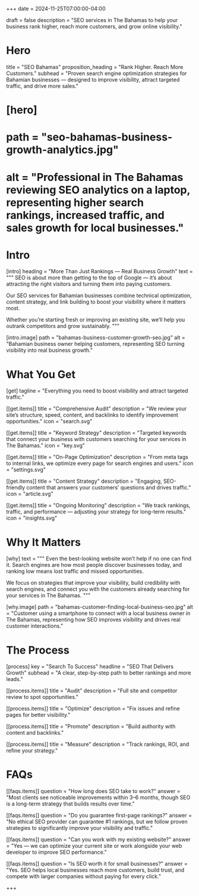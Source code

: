 +++
date = 2024-11-25T07:00:00-04:00

draft = false
description = "SEO services in The Bahamas to help your business rank higher, reach more customers, and grow online visibility."

# Hero
title = "SEO Bahamas"
proposition_heading = "Rank Higher. Reach More Customers."
subhead = "Proven search engine optimization strategies for Bahamian businesses — designed to improve visibility, attract targeted traffic, and drive more sales."

# [hero]
# path = "seo-bahamas-business-growth-analytics.jpg"
# alt = "Professional in The Bahamas reviewing SEO analytics on a laptop, representing higher search rankings, increased traffic, and sales growth for local businesses."

# Intro
[intro]
heading = "More Than Just Rankings — Real Business Growth"
text = """
SEO is about more than getting to the top of Google — it’s about attracting the right visitors and turning them into paying customers.

Our SEO services for Bahamian businesses combine technical optimization, content strategy, and link building to boost your visibility where it matters most.

Whether you’re starting fresh or improving an existing site, we’ll help you outrank competitors and grow sustainably.
"""

[intro.image]
path = "bahamas-business-customer-growth-seo.jpg"
alt = "Bahamian business owner helping customers, representing SEO turning visibility into real business growth."

# What You Get
[get]
tagline = "Everything you need to boost visibility and attract targeted traffic."

[[get.items]]
title = "Comprehensive Audit"
description = "We review your site’s structure, speed, content, and backlinks to identify improvement opportunities."
icon = "search.svg"

[[get.items]]
title = "Keyword Strategy"
description = "Targeted keywords that connect your business with customers searching for your services in The Bahamas."
icon = "key.svg"

[[get.items]]
title = "On-Page Optimization"
description = "From meta tags to internal links, we optimize every page for search engines and users."
icon = "settings.svg"

[[get.items]]
title = "Content Strategy"
description = "Engaging, SEO-friendly content that answers your customers’ questions and drives traffic."
icon = "article.svg"

[[get.items]]
title = "Ongoing Monitoring"
description = "We track rankings, traffic, and performance — adjusting your strategy for long-term results."
icon = "insights.svg"

# Why It Matters

[why]
text = """
Even the best-looking website won’t help if no one can find it. Search engines are how most people discover businesses today, and ranking low means lost traffic and missed opportunities.

We focus on strategies that improve your visibility, build credibility with search engines, and connect you with the customers already searching for your services in The Bahamas.
"""

[why.image]
path = "bahamas-customer-finding-local-business-seo.jpg"
alt = "Customer using a smartphone to connect with a local business owner in The Bahamas, representing how SEO improves visibility and drives real customer interactions."

# The Process
[process]
key = "Search To Success"
headline = "SEO That Delivers Growth"
subhead = "A clear, step-by-step path to better rankings and more leads."

[[process.items]]
title = "Audit"
description = "Full site and competitor review to spot opportunities."

[[process.items]]
title = "Optimize"
description = "Fix issues and refine pages for better visibility."

[[process.items]]
title = "Promote"
description = "Build authority with content and backlinks."

[[process.items]]
title = "Measure"
description = "Track rankings, ROI, and refine your strategy."

# FAQs
[[faqs.items]]
question = "How long does SEO take to work?"
answer = "Most clients see noticeable improvements within 3–6 months, though SEO is a long-term strategy that builds results over time."

[[faqs.items]]
question = "Do you guarantee first-page rankings?"
answer = "No ethical SEO provider can guarantee #1 rankings, but we follow proven strategies to significantly improve your visibility and traffic."

[[faqs.items]]
question = "Can you work with my existing website?"
answer = "Yes — we can optimize your current site or work alongside your web developer to improve SEO performance."

[[faqs.items]]
question = "Is SEO worth it for small businesses?"
answer = "Yes. SEO helps local businesses reach more customers, build trust, and compete with larger companies without paying for every click."

+++
